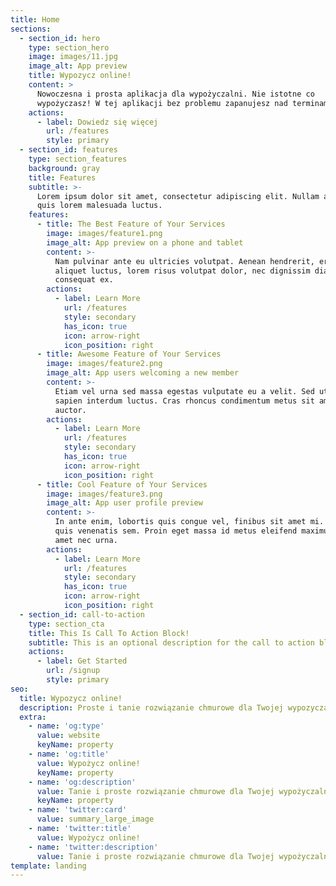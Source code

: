 ```yaml
---
title: Home
sections:
  - section_id: hero
    type: section_hero
    image: images/11.jpg
    image_alt: App preview
    title: Wypozycz online!
    content: >
      Nowoczesna i prosta aplikacja dla wypożyczalni. Nie istotne co
      wypożyczasz! W tej aplikacji bez problemu zapanujesz nad terminami.
    actions:
      - label: Dowiedz się więcej
        url: /features
        style: primary
  - section_id: features
    type: section_features
    background: gray
    title: Features
    subtitle: >-
      Lorem ipsum dolor sit amet, consectetur adipiscing elit. Nullam a metus
      quis lorem malesuada luctus.
    features:
      - title: The Best Feature of Your Services
        image: images/feature1.png
        image_alt: App preview on a phone and tablet
        content: >-
          Nam pulvinar ante eu ultricies volutpat. Aenean hendrerit, eros sed
          aliquet luctus, lorem risus volutpat dolor, nec dignissim diam neque
          consequat ex.
        actions:
          - label: Learn More
            url: /features
            style: secondary
            has_icon: true
            icon: arrow-right
            icon_position: right
      - title: Awesome Feature of Your Services
        image: images/feature2.png
        image_alt: App users welcoming a new member
        content: >-
          Etiam vel urna sed massa egestas vulputate eu a velit. Sed ut nisl nec
          sapien interdum luctus. Cras rhoncus condimentum metus sit amet
          auctor.
        actions:
          - label: Learn More
            url: /features
            style: secondary
            has_icon: true
            icon: arrow-right
            icon_position: right
      - title: Cool Feature of Your Services
        image: images/feature3.png
        image_alt: App user profile preview
        content: >-
          In ante enim, lobortis quis congue vel, finibus sit amet mi. Aenean
          quis venenatis sem. Proin eget massa id metus eleifend maximus sit
          amet nec urna.
        actions:
          - label: Learn More
            url: /features
            style: secondary
            has_icon: true
            icon: arrow-right
            icon_position: right
  - section_id: call-to-action
    type: section_cta
    title: This Is Call To Action Block!
    subtitle: This is an optional description for the call to action block.
    actions:
      - label: Get Started
        url: /signup
        style: primary
seo:
  title: Wypozycz online!
  description: Proste i tanie rozwiązanie chmurowe dla Twojej wypozyczalni.
  extra:
    - name: 'og:type'
      value: website
      keyName: property
    - name: 'og:title'
      value: Wypożycz online!
      keyName: property
    - name: 'og:description'
      value: Tanie i proste rozwiązanie chmurowe dla Twojej wypożyczalni.
      keyName: property
    - name: 'twitter:card'
      value: summary_large_image
    - name: 'twitter:title'
      value: Wypożycz online!
    - name: 'twitter:description'
      value: Tanie i proste rozwiązanie chmurowe dla Twojej wypożyczalni.
template: landing
---
```

